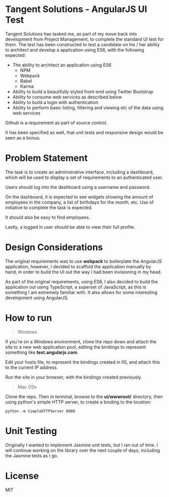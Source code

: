# Tangent Solutions - AngularJS UI Test
Tangent Solutions has tasked me, as part of my move back into development from Project Management, to complete the standard UI test for them. The test has been constructed to test a candidate on his / her ability to architect and develop a application using ES6, with the following expected:

* The ability to architect an application using ES6
  * NPM
  * Webpack
  * Babel
  * Karma
* Ability to build a beautifully styled front-end using Twitter Bootstrap
* Ability to consume web services as described below
* Ability to build a login with authentication
* Ability to perform basic listing, filtering and viewing etc of the data using web services

Github is a requirement as part of source control.

It has been specified as well, that unit tests and responsive design would be seen as a bonus.

# Problem Statement

The task is to create an administrative interface, including a dashboard, which will be used to display a set of requirements to an authenticated user.

Users should log into the dashboard using a username and password.

On the dashboard, it is expected to see widgets showing the amount of employees in the company, a list of birthdays for the month, etc. Use of initiative to complete the task is expected.

It should also be easy to find employees.

Lastly, a logged in user should be able to view their full profile.

# Design Considerations

The original requirements was to use **webpack** to boilerplate the AngularJS application, however, I decided to scaffold the application manually by hand, in order to build the UI out the way I had been invisioning in my head.

As part of the original requirements, using ES6, I also decided to build the application out using TypeScript, a superset of JavaScript, as this is something I am extremely familiar with. It also allows for some interesting development using AngularJS.

# How to run

> Windows

If you're on a Windows environment, clone the repo down and attach the site to a new web application pool, editing the bindings to represent something like **test.angularjs.com**.

Edit your hosts file, to represent the bindings created in IIS, and attach this to the current IP address.

Run the site in your browser, with the bindings created previously.

> Mac OSx

Clone the repo. Then in terminal, browse to the **ui/wwwroot/** directory, then using python's simple HTTP server, to create a binding to the location:

```python -m SimpleHTTPServer 8000```

# Unit Testing

Originally I wanted to implement Jasmine unit tests, but I ran out of time. I will continue working on the library over the next couple of days, including the Jasmine tests as I go.

# License

MIT
